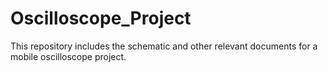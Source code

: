 # Oscilloscope_Project
This repository includes the schematic and other relevant documents for a mobile oscilloscope project.
